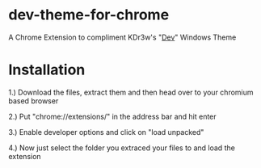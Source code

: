 # dev-theme-for-chrome
A Chrome Extension to compliment KDr3w's "[Dev](https://www.deviantart.com/kdr3w/art/Dev-825722799)" Windows Theme

# Installation
1.) Download the files, extract them and then head over to your chromium based browser

2.) Put "chrome://extensions/" in the address bar and hit enter

3.) Enable developer options and click on "load unpacked"

4.) Now just select the folder you extraced your files to and load the extension
